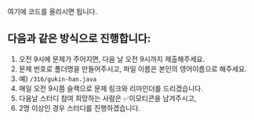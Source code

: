 여기에 코드를 올리시면 됩니다.

## 다음과 같은 방식으로 진행합니다:
1. 오전 9시에 문제가 주어지면, 다음 날 오전 9시까지 제출해주세요.
2. 문제 번호로 폴더명을 만들어주시고, 파일 이름은 본인의 영어이름으로 해주세요.
3. 예) `/316/gukin-han.java`
4. 매일 오전 9시쯤 슬랙으로 문제 링크와 리마인더를 드리겠습니다.
5. 다음날 스터디 참여 희망하는 사람은 ✅이모티콘을 남겨주시고,
6. 2명 이상인 경우 스터디를 진행하겠습니다.
